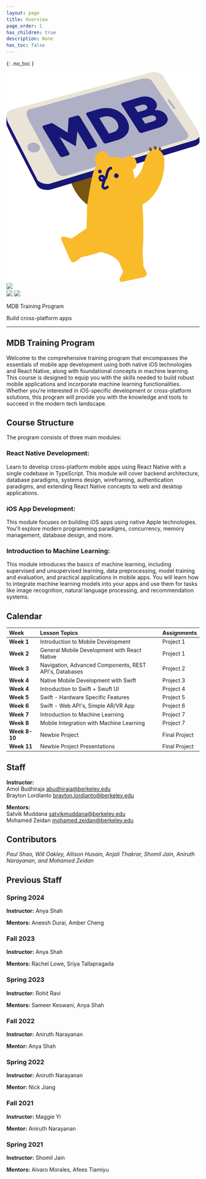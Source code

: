 ```yaml
---
layout: page
title: Overview
page_order: 1
has_children: true
description: None
has_toc: false
---
```

{: .no_toc }
<style>
    
</style>
<div class="banner-images-container">
<img 
    src="/assets/images/mdb-logo.png"
    class="inline-centered-image"
/>
<img 
    src="https://upload.wikimedia.org/wikipedia/commons/thumb/a/a7/React-icon.svg/1200px-React-icon.svg.png"
    class="inline-centered-image"
/>
</div>
<div class="banner-images-container">
<img 
    src="https://source.android.com/setup/images/Android_symbol_green_RGB.svg"
    class="inline-centered-image"
    style="height: 75px !important"
/>
<img 
    src="https://upload.wikimedia.org/wikipedia/commons/thumb/c/ca/IOS_logo.svg/2048px-IOS_logo.svg.png"
    class="inline-centered-image"
    style="height: 75px !important"
/>
</div>
<div class="page-title-container">
    <p class="page-title">MDB Training Program</p>
    <p class="page-title-desc">Build cross-platform apps</p>
</div>

---


## MDB Training Program
Welcome to the comprehensive training program that encompasses the essentials of mobile app development using both native iOS technologies and React Native, along with foundational concepts in machine learning. This course is designed to equip you with the skills needed to build robust mobile applications and incorporate machine learning functionalities. Whether you're interested in iOS-specific development or cross-platform solutions, this program will provide you with the knowledge and tools to succeed in the modern tech landscape.

## Course Structure
The program consists of three main modules:

### React Native Development:
Learn to develop cross-platform mobile apps using React Native with a single codebase in TypeScript. This module will cover backend architecture, database paradigms, systems design, wireframing, authentication paradigms, and extending React Native concepts to web and desktop applications.

### iOS App Development:
This module focuses on building iOS apps using native Apple technologies. You'll explore modern programming paradigms, concurrency, memory management, database design, and more.

### Introduction to Machine Learning:
This module introduces the basics of machine learning, including supervised and unsupervised learning, data preprocessing, model training and evaluation, and practical applications in mobile apps. You will learn how to integrate machine learning models into your apps and use them for tasks like image recognition, natural language processing, and recommendation systems.

## Calendar

| Week          | Lesson Topics                                          | Assignments |
|:--------------|:-------------------------------------------------------|:------------|
| **Week 1**    | Introduction to Mobile Development                     | Project 1   |
| **Week 2**    | General Mobile Development with React Native           | Project 1   |
| **Week 3**    | Navigation, Advanced Components, REST API's, Databases | Project 2   |
| **Week 4**    | Native Mobile Development with Swift                   | Project 3   |
| **Week 4**    | Introduction to Swift + Swuft UI                       | Project 4   |
| **Week 5**    | Swift - Hardware Specific Features                     | Project 5   |
| **Week 6**    | Swift - Web API's, Simple AR/VR App                    | Project 6   |
| **Week 7**    | Introduction to Machine Learning                       | Project 7   |
| **Week 8**    | Mobile Integration with Machine Learning               | Project 7   |
| **Week 8-10** | Newbie Project                                         | Final Project|
| **Week 11**   | Newbie Project Presentations                           | Final Project|

<!-- ## Lessons
This training program has x lessons

- [Lesson 1](/training-program/lessons/lesson1/): Introduction to Mobile Development
- [Lesson 2](/training-program/lessons/2/): React Native Fundamentals and Typescript
- [Lesson 3](/training-program/lessons/3/): Navigation, Lifecycle, and Advanced Components
- [Lesson 4](/training-program/lessons/4/): Swift Fundamentals
- [Lesson 5](/training-program/lessons/5/): Continued
- [Lesson 6](/training-program/lessons/6): Design & Backend

## Mini-Projects
This training program has 4 mini-projects and 1 newbie project.

- [Project 1](/react-native/projects/match-the-members/): Match the Members
- [Project 2](/react-native/projects/imdb/): iMDB
- [Project 3A](/react-native/projects/mdb-socials-part-a/)/[3B](/react-native/projects/mdb-socials-part-b/): MDB Socials
- [Project 4A](/react-native/projects/capstone-part-a/)/[4B](/react-native/projects/capstone-part-b/): Capstone
 -->

## Staff

**Instructor:** <br/>Amol Budhiraja [abudhiraja@berkeley.edu](mailto:abudhiraja@berkeley.edu) <br /> Brayton Lordianto [brayton.lordianto@berkeley.edu]()

**Mentors:** <br/>Satvik Muddana [satvikmuddana@berkeley.edu](mailto:satvikmuddana@berkeley.edu) <br/> Mohamed Zeidan [mohamed.zeidan@berkeley.edu](mailto:mohamed.zeidan@berkeley.edu)
## Contributors

*Paul Shao, Will Oakley, Allison Husain, Anjali Thakrar, Shomil Jain, Aniruth Narayanan, and Mohamed Zeidan*

## Previous Staff

### Spring 2024

**Instructor:** Anya Shah

**Mentors:** Aneesh Durai, Amber Cheng

### Fall 2023

**Instructor:** Anya Shah

**Mentors:** Rachel Lowe, Sriya Tallapragada

### Spring 2023

**Instructor:** Rohit Ravi

**Mentors:** Sameer Keswani, Anya Shah

### Fall 2022

**Instructor:** Aniruth Narayanan

**Mentor:** Anya Shah

### Spring 2022

**Instructor:** Aniruth Narayanan

**Mentor:** Nick Jiang

### Fall 2021

**Instructor:** Maggie Yi

**Mentor:** Aniruth Narayanan

### Spring 2021

**Instructor:** Shomil Jain

**Mentors:** Alvaro Morales, Afees Tiamiyu

